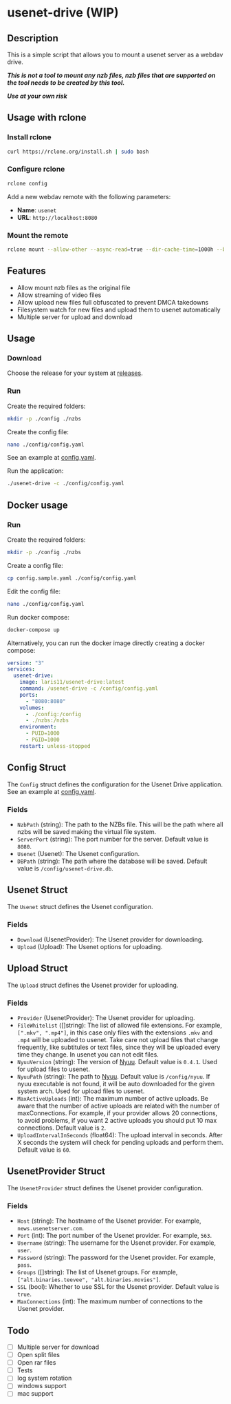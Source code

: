 # usenet-drive (WIP)

## Description

This is a simple script that allows you to mount a usenet server as a webdav drive.

**_This is not a tool to mount any nzb files, nzb files that are supported on the tool needs to be created by this tool._**

**_Use at your own risk_**

## Usage with rclone

### Install rclone

```bash
curl https://rclone.org/install.sh | sudo bash
```

### Configure rclone

```bash
rclone config
```

Add a new webdav remote with the following parameters:

- **Name**: `usenet`
- **URL**: `http://localhost:8080`

### Mount the remote

```bash
rclone mount --allow-other --async-read=true --dir-cache-time=1000h --buffer-size=32M --poll-interval=15s --rc --rc-no-auth --rc-addr=localhost:5572 --use-mmap --vfs-read-ahead=128M --vfs-read-chunk-size=32M --vfs-read-chunk-size-limit=2G --vfs-cache-max-age=504h --vfs-cache-mode=full --vfs-cache-poll-interval=30s --vfs-cache-max-size=50G --timeout=10m usenet: ${PATH_TO_MOUNT} --umask=002
```

## Features

- Allow mount nzb files as the original file
- Allow streaming of video files
- Allow upload new files full obfuscated to prevent DMCA takedowns
- Filesystem watch for new files and upload them to usenet automatically
- Multiple server for upload and download

## Usage

### Download

Choose the release for your system at [releases](https://github.com/javi11/usenet-drive/releases).

### Run

Create the required folders:

```bash
mkdir -p ./config ./nzbs
```

Create the config file:

```bash
nano ./config/config.yaml
```

See an example at [config.yaml](config.sample.yaml).

Run the application:

```bash
./usenet-drive -c ./config/config.yaml
```

## Docker usage

### Run

Create the required folders:

```bash
mkdir -p ./config ./nzbs
```

Create a config file:

```bash
cp config.sample.yaml ./config/config.yaml
```

Edit the config file:

```bash
nano ./config/config.yaml
```

Run docker compose:

```bash
docker-compose up
```

Alternatively, you can run the docker image directly creating a docker compose:

```yaml
version: "3"
services:
  usenet-drive:
    image: laris11/usenet-drive:latest
    command: /usenet-drive -c /config/config.yaml
    ports:
      - "8080:8080"
    volumes:
      - ./config:/config
      - ./nzbs:/nzbs
    environment:
      - PUID=1000
      - PGID=1000
    restart: unless-stopped
```

## Config Struct

The `Config` struct defines the configuration for the Usenet Drive application. See an example at [config.yaml](config.example.toml).

### Fields

- `NzbPath` (string): The path to the NZBs file. This will be the path where all nzbs will be saved making the virtual file system.
- `ServerPort` (string): The port number for the server. Default value is `8080`.
- `Usenet` (Usenet): The Usenet configuration.
- `DBPath` (string): The path where the database will be saved. Default value is `/config/usenet-drive.db`.

## Usenet Struct

The `Usenet` struct defines the Usenet configuration.

### Fields

- `Download` (UsenetProvider): The Usenet provider for downloading.
- `Upload` (Upload): The Usenet options for uploading.

## Upload Struct

The `Upload` struct defines the Usenet provider for uploading.

### Fields

- `Provider` (UsenetProvider): The Usenet provider for uploading.
- `FileWhitelist` ([]string): The list of allowed file extensions. For example, `[".mkv", ".mp4"]`, in this case only files with the extensions `.mkv` and `.mp4` will be uploaded to usenet. Take care not upload files that change frequently, like subtitules or text files, since they will be uploaded every time they change. In usenet you can not edit files.
- `NyuuVersion` (string): The version of [Nyuu](https://github.com/animetosho/Nyuu). Default value is `0.4.1`. Used for upload files to usenet.
- `NyuuPath` (string): The path to [Nyuu](https://github.com/animetosho/Nyuu). Default value is `/config/nyuu`. If nyuu executable is not found, it will be auto downloaded for the given system arch. Used for upload files to usenet.
- `MaxActiveUploads` (int): The maximum number of active uploads. Be aware that the number of active uploads are related with the number of maxConnections. For example, if your provider allows 20 connections, to avoid problems, if you want 2 active uploads you should put 10 max connections. Default value is `2`.
- `UploadIntervalInSeconds` (float64): The upload interval in seconds. After X seconds the system will check for pending uploads and perform them. Default value is `60`.

## UsenetProvider Struct

The `UsenetProvider` struct defines the Usenet provider configuration.

### Fields

- `Host` (string): The hostname of the Usenet provider. For example, `news.usenetserver.com`.
- `Port` (int): The port number of the Usenet provider. For example, `563`.
- `Username` (string): The username for the Usenet provider. For example, `user`.
- `Password` (string): The password for the Usenet provider. For example, `pass`.
- `Groups` ([]string): The list of Usenet groups. For example, `["alt.binaries.teevee", "alt.binaries.movies"]`.
- `SSL` (bool): Whether to use SSL for the Usenet provider. Default value is `true`.
- `MaxConnections` (int): The maximum number of connections to the Usenet provider.

## Todo

- [ ] Multiple server for download
- [ ] Open split files
- [ ] Open rar files
- [ ] Tests
- [ ] log system rotation
- [ ] windows support
- [ ] mac support
